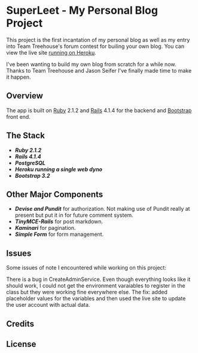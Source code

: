SuperLeet - My Personal Blog Project 
====================================  

This project is the first incantation of my personal blog as well as my entry into Team Treehouse's forum contest for builing your own blog.  You can view the live site [running on Heroku](http://serene-tor-2991.herokuapp.com/).

I've been wanting to build my own blog from scratch for a while now. Thanks to Team Treehouse and Jason Seifer I've finally made time to make it happen.

Overview
--------

The app is built on [Ruby](http://ruby-lang.org) 2.1.2 and [Rails](http://rubyonrails.org) 4.1.4 for the backend and [Bootstrap](http://http://getbootstrap.com/) front end.

The Stack
-------------

- ***Ruby 2.1.2***
- ***Rails 4.1.4***
- ***PostgreSQL***
- ***Heroku running a single web dyno***
- ***Bootstrap 3.2***

Other Major Components
----------------------

- ***Devise and Pundit*** for authorization. Not making use of Pundit really at present but put it in for future comment system.
- ***TinyMCE-Rails*** for post markdown.
- ***Kaminari*** for pagination.
- ***Simple Form*** for form management.

Issues
-------------

Some issues of note I encountered while working on this project:

There is a bug in CreateAdminService. Even though everything looks like it should work, I could not get the environment varaiables to register in the class but they were working fine everywhere else.  The fix: added placeholder values for the variables and then used the live site to update the user account with actual data.



Credits
-------

License
-------
